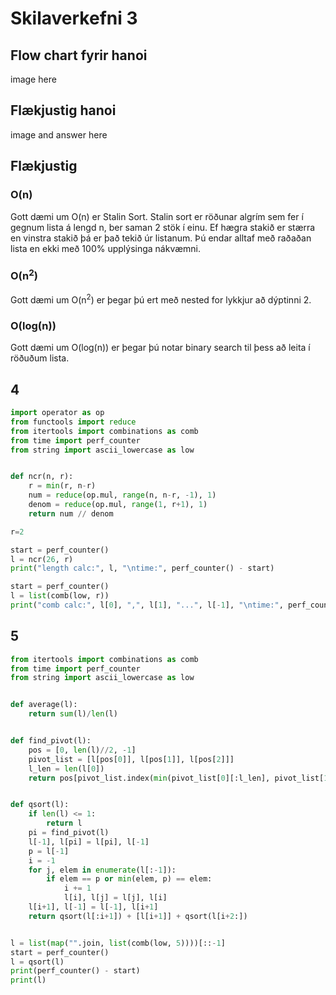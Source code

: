 # Skilaverkefni 3
## Flow chart fyrir hanoi
image here
## Flækjustig hanoi
image and answer here
## Flækjustig
### O(n)
Gott dæmi um O(n) er Stalin Sort. Stalin sort er röðunar algrím sem fer í gegnum lista á lengd n, ber saman 2 stök í einu. Ef hægra stakið er stærra en vinstra stakið þá er það tekið úr listanum. Þú endar alltaf með raðaðan lista en ekki með 100% upplýsinga nákvæmni.
### O(n<sup>2</sup>)
Gott dæmi um O(n<sup>2</sup>) er þegar þú ert með nested for lykkjur að dýptinni 2.
### O(log(n))
Gott dæmi um O(log(n)) er þegar þú notar binary search til þess að leita í röðuðum lista.

## 4
```python
import operator as op
from functools import reduce
from itertools import combinations as comb
from time import perf_counter
from string import ascii_lowercase as low


def ncr(n, r):
    r = min(r, n-r)
    num = reduce(op.mul, range(n, n-r, -1), 1)
    denom = reduce(op.mul, range(1, r+1), 1)
    return num // denom

r=2

start = perf_counter()
l = ncr(26, r)
print("length calc:", l, "\ntime:", perf_counter() - start)

start = perf_counter()
l = list(comb(low, r))
print("comb calc:", l[0], ",", l[1], "...", l[-1], "\ntime:", perf_counter() - start)
```
## 5
```python
from itertools import combinations as comb
from time import perf_counter
from string import ascii_lowercase as low


def average(l):
    return sum(l)/len(l)


def find_pivot(l):
    pos = [0, len(l)//2, -1]
    pivot_list = [l[pos[0]], l[pos[1]], l[pos[2]]]
    l_len = len(l[0])
    return pos[pivot_list.index(min(pivot_list[0][:l_len], pivot_list[1][:l_len], pivot_list[2][:l_len]))]


def qsort(l):
    if len(l) <= 1:
        return l
    pi = find_pivot(l)
    l[-1], l[pi] = l[pi], l[-1]
    p = l[-1]
    i = -1
    for j, elem in enumerate(l[:-1]):
        if elem == p or min(elem, p) == elem:
            i += 1
            l[i], l[j] = l[j], l[i]
    l[i+1], l[-1] = l[-1], l[i+1]
    return qsort(l[:i+1]) + [l[i+1]] + qsort(l[i+2:])


l = list(map("".join, list(comb(low, 5))))[::-1]
start = perf_counter()
l = qsort(l)
print(perf_counter() - start)
print(l)

```
